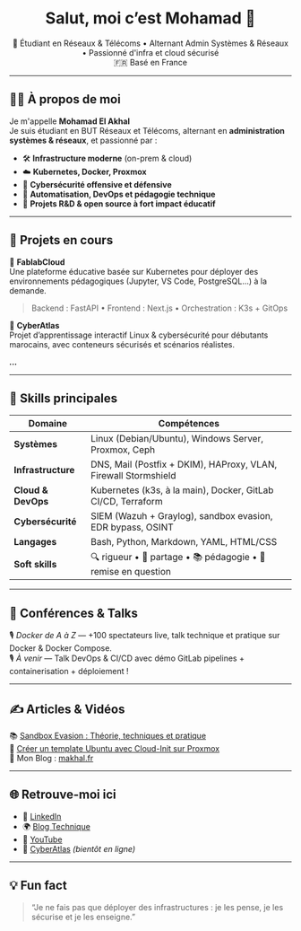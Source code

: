 <h1 align="center">Salut, moi c’est Mohamad 👋</h1>

<p align="center">
  🚀 Étudiant en Réseaux & Télécoms • Alternant Admin Systèmes & Réseaux • Passionné d'infra et cloud sécurisé<br>
  🇫🇷 Basé en France
</p>

---

## 👨‍💻 À propos de moi

Je m'appelle **Mohamad El Akhal**  
Je suis étudiant en BUT Réseaux et Télécoms, alternant en **administration systèmes & réseaux**, et passionné par :

- 🛠️ **Infrastructure moderne** (on-prem & cloud)
- ☁️ **Kubernetes, Docker, Proxmox**
- 🔐 **Cybersécurité offensive et défensive**
- 🧠 **Automatisation, DevOps et pédagogie technique**
- 🧪 **Projets R&D & open source à fort impact éducatif**

---

## 🔭 Projets en cours

🧰 **FablabCloud**  
Une plateforme éducative basée sur Kubernetes pour déployer des environnements pédagogiques (Jupyter, VS Code, PostgreSQL...) à la demande.  
> Backend : FastAPI • Frontend : Next.js • Orchestration : K3s + GitOps

📡 **CyberAtlas**  
Projet d’apprentissage interactif Linux & cybersécurité pour débutants marocains, avec conteneurs sécurisés et scénarios réalistes.

***...***

---

## 🧠 Skills principales

| Domaine            | Compétences |
|--------------------|-------------|
| **Systèmes**       | Linux (Debian/Ubuntu), Windows Server, Proxmox, Ceph |
| **Infrastructure** | DNS, Mail (Postfix + DKIM), HAProxy, VLAN, Firewall Stormshield |
| **Cloud & DevOps** | Kubernetes (k3s, à la main), Docker, GitLab CI/CD, Terraform |
| **Cybersécurité**  | SIEM (Wazuh + Graylog), sandbox evasion, EDR bypass, OSINT |
| **Langages**       | Bash, Python, Markdown, YAML, HTML/CSS |
| **Soft skills**    | 🔍 rigueur • 🤝 partage • 📚 pédagogie • 🔄 remise en question |

---

## 📢 Conférences & Talks

🎙️ *Docker de A à Z* — +100 spectateurs live, talk technique et pratique sur Docker & Docker Compose.  
🎙️ *À venir* — Talk DevOps & CI/CD avec démo GitLab pipelines + containerisation + déploiement !

---

## ✍️ Articles & Vidéos

📚 [Sandbox Evasion : Théorie, techniques et pratique](https://www.linkedin.com/posts/tutanka01_sandbox-evasion-th%C3%A9orie-techniques-et-pratique-activity-abcdef123456)  
🎥 [Créer un template Ubuntu avec Cloud-Init sur Proxmox](https://www.youtube.com/watch?v=abcdefghij)  
🧠 Mon Blog : [makhal.fr](https://makhal.fr)  

---

## 🌐 Retrouve-moi ici

- 💼 [LinkedIn](https://www.linkedin.com/in/mohamad-el-akhal-8b8319221/)
- 🌍 [Blog Technique](https://makhal.fr)
- 🧠 [YouTube](https://www.youtube.com/@makhalX)
- 🧪 [CyberAtlas](https://cyberatlas.dev) *(bientôt en ligne)*

---

## 💡 Fun fact

> “Je ne fais pas que déployer des infrastructures : je les pense, je les sécurise et je les enseigne.”
